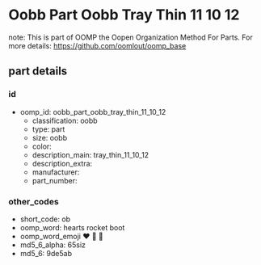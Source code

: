 # Oobb Part Oobb Tray Thin 11 10 12  

note: This is part of OOMP the Oopen Organization Method For Parts. For more details: https://github.com/oomlout/oomp_base

##  part details





### id
* oomp_id: oobb_part_oobb_tray_thin_11_10_12
  * classification: oobb
  * type: part
  * size: oobb
  * color: 
  * description_main: tray_thin_11_10_12
  * description_extra: 
  * manufacturer: 
  * part_number: 

### other_codes
* short_code: ob
* oomp_word: hearts rocket boot
* oomp_word_emoji :hearts: :rocket: :boot:
* md5_6_alpha: 65siz
* md5_6: 9de5ab